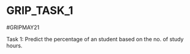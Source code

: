 # GRIP_TASK_1


#GRIPMAY21

Task 1: Predict the percentage of an student based on the no. of study hours.
